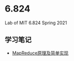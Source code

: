 # 6.824
Lab of MIT 6.824 Spring 2021


## 学习笔记
* [MapReduce原理及简单实现](https://juejin.cn/post/6931692067999449101/)
